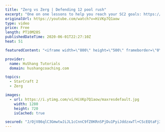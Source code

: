 ```yaml
---
title: "Zerg vs Zerg | Defending 12 pool rush"
excerpt: "One on one lessons to help you reach your SC2 goals: https://www.hushangcoaching.com ------------------------------------------------------------------------------------------------------- In this guide we take a look at how to defend one of the most infamous \"zerg rushes\" in sc2: the 12 pool. This rush"
originalUrl: https://youtube.com/watch?v=HiVKp7Q1aow
type: video
price: Free
length: PT10M28S
publishedDateTime: 2020-06-01T22:27:10Z
heat: 51

featuredContent: "<iframe width=\"800\" height=\"500\" frameborder=\"0\" src=\"https://www.youtube.com/embed/HiVKp7Q1aow\" allow=\"accelerometer; autoplay; encrypted-media; gyroscope; picture-in-picture\" allowfullscreen></iframe>"

provider:
  name: HuShang Tutorials
  domain: hushangcoaching.com

topics:
  - StarCraft 2
  - Zerg

images:
  - url: https://i.ytimg.com/vi/HiVKp7Q1aow/maxresdefault.jpg
    width: 1280
    height: 720
    isCached: true

secured: "J/OjV86qlC3GmwtwJiJL1cCnnC9fZ0KRnSPjDu1PyiJddzxwTl+CScEQtaFj3Ens6FQvUJUg4IsAIMtD7sFeRblOWh1/6FRb/CZRrm7Bi/scT0R7GJLnGqWrCKwGqyhjWAH1gFhodKnsVH3YbDf/7yhj0VxVUxzzIUu5zIq2htkGHHV6CcSgq+D96Cbx6WLO+P37GpxzAT6TW3SV/2ZidlFZvUoDKFA0xtCIpua/NWHsx/Z8SWKCLZ7aKrh9sXe+UDZ4pEbhvWonnIlg9+nI4ISNChoD0wqUZzwgRI7M6GILIk7XZh9kEJk3FO+pdpuP2qBjIQiBmLOltYVWfrZMX29Sg7rUnvHu7uVSybsbHkJCq6SdQCcEElnd/yv+NYG47P6bJwJI50meQoDFo43HmuPLNJwykMbhbccfzShfYDw=;5NQeAPDppD8hP7XdGXqcNw=="
---
```



